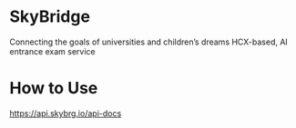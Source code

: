 # SkyBridge
Connecting the goals of universities and children’s dreams
HCX-based, AI entrance exam service

# How to Use
https://api.skybrg.io/api-docs
